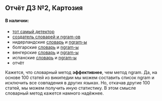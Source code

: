 ## Отчёт ДЗ №2, Картозия
#### В наличии:
- [тот самый детектор](./HW2_Kartozia.py)
- [создатель словарей и ngram-ов](./list_creation.py)
- нидерландские [словарь](./nl_freq.txt) и [ngram-ы](./nl_ngram.txt)
- болгарские [словарь](./bg_freq.txt) и [ngram-ы](./bg_ngram.txt)
- венгерские [словарь](./hu_freq.txt) и [ngram-ы](./hu_ngram.txt)
- испанские [словарь](./es_freq.txt) и [ngram-ы](./es_ngram.txt)
- отчёт


Кажется, что словарный метод **эффективнее**, чем метод ngram. 
Да, на основе 100 статей из википедии мы можем составить список ngram и исключить все совпадения в других языках. Но, откачав другие 100 статей, мы можем получить иную статистику. 
В этом смысле словарный метод кажется намного надёжнее.
